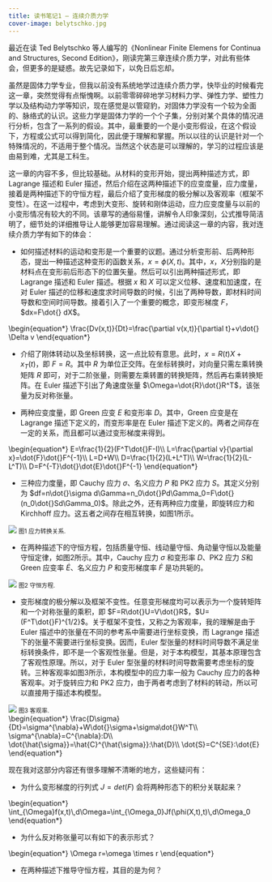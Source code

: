 ```yaml
---
title: 读书笔记1 — 连续介质力学
cover-image: belytschko.jpg
---
```


最近在读 Ted Belytschko 等人编写的《Nonlinear Finite Elemens for Continua and Structures, Second Edition》，刚读完第三章连续介质力学，对此有些体会，但更多的是疑惑。故先记录如下，以免日后忘却。

虽然是固体力学专业，但我以前没有系统地学过连续介质力学，快毕业的时候看完这一章，突然觉得有点惭愧啊。以前零零碎碎地学习材料力学、弹性力学、塑性力学以及结构动力学等知识，现在感觉是以管窥豹，对固体力学没有一个较为全面的、脉络式的认识。这些力学是固体力学的一个个子集，分别对某个具体的情况进行分析，包含了一系列的假设。其中，最重要的一个是小变形假设，在这个假设下，方程或公式可以得到简化，因此便于理解和掌握。所以以往的认识是针对一个特殊情况的，不适用于整个情况。当然这个状态是可以理解的，学习的过程应该是由易到难，尤其是工科生。

这一章的内容不多，但比较基础。从材料的变形开始，提出两种描述方式，即 Lagrange 描述和 Euler 描述，然后介绍在这两种描述下的应变度量，应力度量，接着是两种描述下的守恒方程，最后介绍了变形梯度的极分解以及客观率（框架不变性）。在这一过程中，考虑到大变形、旋转和刚体运动，应力应变度量与以前的小变形情况有较大的不同。该章写的通俗易懂，讲解令人印象深刻，公式推导简洁明了，细节处的详细推导让人能够更加容易理解。通过阅读这一章的内容，我对连续介质力学有如下的体会：

* 如何描述材料的运动和变形是一个重要的议题。通过分析变形前、后两种形态，提出一种描述这种变形的函数关系，$x=\phi(X,t)$。其中，$x$，$X$分别指的是材料点在变形前后形态下的位置矢量。然后可以引出两种描述形式，即 Lagrange 描述和 Euler 描述。根据 $x$ 和 $X$ 可以定义位移、速度和加速度，在对 Euler 描述的位移和速度求时间导数的时候，引出了两种导数，即材料时间导数和空间时间导数。接着引入了一个重要的概念，即变形梯度 $F$，$dx=F\dot{} dX$。

<div class="formula">
\begin{equation*}
\frac{Dv(x,t)}{Dt}=\frac{\partial v(x,t)}{\partial t}+v\dot{} \Delta v
\end{equation*}
</div>

* 介绍了刚体转动以及坐标转换，这一点比较有意思。此时，$x=R(t)X+x_T(t)$，即 $F=R$。其中 $R$ 为单位正交阵。在坐标转换时，对向量只需左乘转换矩阵 $R$ 即可，对于二阶张量，则需要左乘转置的转换矩阵，然后再右乘转换矩阵。在 Euler 描述下引出了角速度张量 $\Omega=\dot{R}\dot{}R^T$，该张量为反对称张量。

* 两种应变度量，即 Green 应变 $E$ 和变形率 $D$。其中，Green 应变是在 Lagrange 描述下定义的，而变形率是在 Euler 描述下定义的。两者之间存在一定的关系，而且都可以通过变形梯度来得到。

<div class="formula">
\begin{equation*}
E=\frac{1}{2}(F^T\dot{}F-I)\\
L=\frac{\partial v}{\partial x}=\dot{F}\dot{}F^{-1}\\
L=D+W\\
D=\frac{1}{2}(L+L^T)\\
W=\frac{1}{2}(L-L^T)\\
D=F^{-T}\dot{}\dot{E}\dot{}F^{-1}
\end{equation*}
</div>

* 三种应力度量，即 Cauchy 应力 $\sigma$、名义应力 $P$ 和 PK2 应力 $S$。其定义分别为 $df=n\dot{}\sigma d\Gamma=n_0\dot{}Pd\Gamma_0=F\dot{}(n_0\dot{}Sd\Gamma_0)$。除此之外，还有两种应力度量，即旋转应力和 Kirchhoff 应力。这五者之间存在相互转换，如图1所示。

<div class="figure">
  <img src="{{ site.baseurl }}/img/stress.jpg">
  <small>图1 应力转换关系.</small>
</div>

* 在两种描述下的守恒方程，包括质量守恒、线动量守恒、角动量守恒以及能量守恒定律，如图2所示。其中，Cauchy 应力 $\sigma$ 和变形率 $D$、PK2 应力 $S$和 Green 应变率 $\dot{E}$、名义应力 $P$ 和变形梯度率 $\dot{F}$ 是功共轭的。

<div class="figure">
  <img src="{{ site.baseurl }}/img/conservation-equations.jpg">
  <small>图2 守恒方程.</small>
</div>

* 变形梯度的极分解以及框架不变性。任意变形梯度均可以表示为一个旋转矩阵和一个对称张量的乘积，即 $F=R\dot{}U=V\dot{}R$，$U=(F^T\dot{}F)^{1/2}$。关于框架不变性，又称之为客观率，我的理解是由于 Euler 描述中的张量在不同的参考系中需要进行坐标变换，而 Lagrange 描述下的张量不需要进行坐标变换。因而，Euler 型张量的材料时间导数不满足坐标转换条件，即不是一个客观性张量。但是，对于本构模型，其基本原理包含了客观性原理。所以，对于 Euler 型张量的材料时间导数需要考虑坐标的旋转。三种客观率如图3所示，本构模型中的应力率一般为 Cauchy 应力的各种客观率。对于旋转应力和 PK2 应力，由于两者考虑到了材料的转动，所以可以直接用于描述本构模型。

<div class="figure">
  <img src="{{ site.baseurl }}/img/objective-rates.jpg">
  <small>图3 客观率.</small>
</div>

<div class="formula">
\begin{equation*}
\frac{D\sigma}{Dt}=\sigma^{\nabla}+W\dot{}\sigma+\sigma\dot{}W^T\\
\sigma^{\nabla}=C^{\nabla}:D\\
\dot{\hat{\sigma}}=\hat{C}^{\hat{\sigma}}:\hat{D}\\
\dot{S}=C^{SE}:\dot{E}
\end{equation*}
</div>

现在我对这部分内容还有很多理解不清晰的地方，这些疑问有：

* 为什么变形梯度的行列式 $J=det(F)$ 会将两种形态下的积分关联起来？

<div class="formula">
\begin{equation*}
\int_{\Omega}f(x,t)\,d\Omega=\int_{\Omega_0}Jf(\phi(X,t),t)\,d\Omega_0
\end{equation*}
</div>

* 为什么反对称张量可以有如下的表示形式？

<div class="formula">
\begin{equation*}
\Omega r=\omega \times r
\end{equation*}
</div>

* 在两种描述下推导守恒方程，其目的是为何？